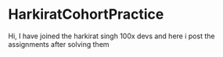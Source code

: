 # HarkiratCohortPractice
Hi, I have joined the harkirat singh 100x devs and here i post the assignments after solving them
